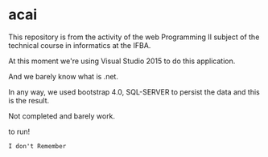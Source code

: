 # acai
This repository is from the activity of the web Programming II subject of the technical course in informatics at the IFBA.

At this moment we're using Visual Studio 2015 to do this application.

And we barely know what is .net.

In any way, we used bootstrap 4.0, SQL-SERVER to persist the data and this is the result.

Not completed and barely work.

to run!

```c#
I don't Remember
```
